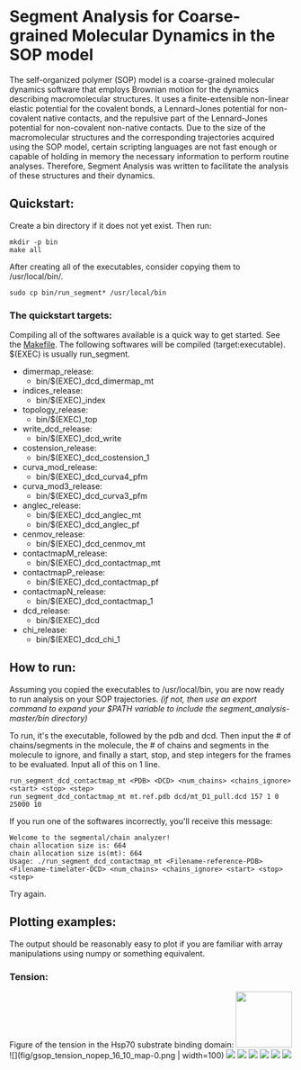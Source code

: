 # Segment Analysis for Coarse-grained Molecular Dynamics in the SOP model
The self-organized polymer (SOP) model is a coarse-grained molecular dynamics software that
employs Brownian motion for the dynamics describing macromolecular structures. It uses a finite-extensible
non-linear elastic potential for the covalent bonds, a Lennard-Jones potential for non-covalent native contacts,
and the repulsive part of the Lennard-Jones potential for non-covalent non-native contacts. Due to the size of the
macromolecular structures and the corresponding trajectories acquired using the SOP model, certain scripting languages
are not fast enough or capable of holding in memory the necessary information to perform routine analyses.
Therefore, Segment Analysis was written to facilitate the analysis of these structures and their dynamics.

## Quickstart:
Create a bin directory if it does not yet exist. Then run:

    mkdir -p bin
    make all

After creating all of the executables, consider copying them to /usr/local/bin/.

    sudo cp bin/run_segment* /usr/local/bin

### The quickstart targets:
Compiling all of the softwares available is a quick way to get started. See the [Makefile](./Makefile).
The following softwares will be compiled (target:executable). $(EXEC) is usually run_segment.
* dimermap_release:
    * bin/$(EXEC)_dcd_dimermap_mt
* indices_release:
    * bin/$(EXEC)_index
* topology_release:
    * bin/$(EXEC)_top
* write_dcd_release:
    * bin/$(EXEC)_dcd_write
* costension_release:
    * bin/$(EXEC)_dcd_costension_1
* curva_mod_release:
    * bin/$(EXEC)_dcd_curva4_pfm
* curva_mod3_release:
    * bin/$(EXEC)_dcd_curva3_pfm
* anglec_release:
    * bin/$(EXEC)_dcd_anglec_mt
    * bin/$(EXEC)_dcd_anglec_pf
* cenmov_release:
    * bin/$(EXEC)_dcd_cenmov_mt
* contactmapM_release:
    * bin/$(EXEC)_dcd_contactmap_mt
* contactmapP_release:
    * bin/$(EXEC)_dcd_contactmap_pf
* contactmapN_release:
    * bin/$(EXEC)_dcd_contactmap_1
* dcd_release:
    * bin/$(EXEC)_dcd
* chi_release:
    * bin/$(EXEC)_dcd_chi_1


## How to run:
Assuming you copied the executables to /usr/local/bin, you are now ready to run analysis on your SOP trajectories.
*(if not, then use an export command to expand your $PATH variable to include the segment_analysis-master/bin directory)*

To run, it's the executable, followed by the pdb and dcd. Then input the # of chains/segments in the molecule, the # of chains and segments in the molecule
to ignore, and finally a start, stop, and step integers for the frames to be evaluated. Input all of this on 1 line.

    run_segment_dcd_contactmap_mt <PDB> <DCD> <num_chains> <chains_ignore> <start> <stop> <step>
    run_segment_dcd_contactmap_mt mt.ref.pdb dcd/mt_D1_pull.dcd 157 1 0 25000 10

If you run one of the softwares incorrectly, you'll receive this message:

    Welcome to the segmental/chain analyzer!
    chain allocation size is: 664
    chain allocation size is(mt): 664
    Usage: ./run_segment_dcd_contactmap_mt <Filename-reference-PDB> <Filename-timelater-DCD> <num_chains> <chains_ignore> <start> <stop> <step>

Try again.

## Plotting examples:
The output should be reasonably easy to plot if you are familiar with array manipulations using numpy or something equivalent.

### Tension:
Figure of the tension in the Hsp70 substrate binding domain:
<img src="https://github.com/dmerz75/segment_analysis_md/fig/gsop_tension_nopep_16_10_map-0.png" width="100">
![](fig/gsop_tension_nopep_16_10_map-0.png | width=100)
![](fig/gsop_tension_nopep_16_10_subplot_250_400_500-3.png)
![](fig/gsop_tension_nopep_16_10_lines_150_50-0.png)
![](fig/gsop_tension_nopep_16_10_lines_200_20-0.png)
![](fig/gsop_tension_nopep_16_10_lines_250_12-0.png)
![](fig/gsop_tension_nopep_16_10_lines_400_50-0.png)
![](fig/gsop_tension_nopep_16_10_lines_900_50-0.png)
